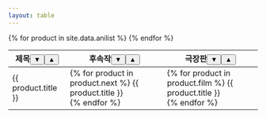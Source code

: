 ```yaml
---
layout: table
---
```


<table id="anilist">
  <thead>
    <tr>
      <th>제목<button onclick="sortTD( 0 )">▼</button><button onclick="reverseTD( 0 )">▲</button></th>
      <th>후속작<button onclick="sortTD( 1 )">▼</button><button onclick="reverseTD( 1 )">▲</button></th>
      <th>극장판<button onclick="sortTD( 2 )">▼</button><button onclick="reverseTD( 2 )">▲</button></th>
    </tr>
  </thead>
  <tbody>
    {% for product in site.data.anilist %}
      <tr>
        <td>{{ product.title }}</td>
        <td>
          {% for product in product.next %}
            {{ product.title }}<br>
          {% endfor %}
        </td>
        <td>
          {% for product in product.film %}
            {{ product.title }}<br>
          {% endfor %}
        </td>
      </tr>
    {% endfor %}
  </tbody>
</table>

<script type="text/javascript">
  var myTable = document.getElementById( "anilist" ); 
  var replace = replacement( myTable );
  function sortTD( index ){ replace.ascending( index ); } 
  function reverseTD( index ){ replace.descending( index ); } 
</script>
